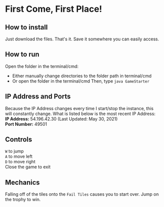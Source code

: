 # First Come, First Place!

## How to install
Just download the files. That's it. Save it somewhere you can easily access.

## How to run
Open the folder in the terminal/cmd:
- Either manually change directories to the folder path in terminal/cmd
- Or open the folder in the terminal/cmd
Then, type `java GameStarter`

## IP Address and Ports
Because the IP Address changes every time I start/stop the instance, this will constantly change. What is listed below is the most recent IP Address:
<br>
**IP Address:** 54.196.42.30 (Last Updated: May 30, 2021)<br>
**Port Number:** 49501

## Controls
`W` to jump<br>
`A` to move left<br>
`D` to move right<br>
Close the game to exit

## Mechanics
Falling off of the tiles onto the `Fail Tiles` causes you to start over. Jump on the trophy to win.
